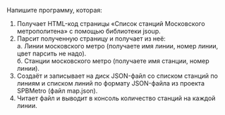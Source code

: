 
Напишите программу, которая:
1. Получает HTML-код страницы «Список станций Московского метрополитена» с помощью библиотеки jsoup.
2. Парсит полученную страницу и получает из неё:  
 а. Линии московского метро (получаете имя линии, номер линии, цвет парсить не надо).  
 б. Станции московского метро (получаете имя станции, номер линии).  
3. Создаёт и записывает на диск JSON-файл со списком станций по линиям и списком линий по формату JSON-файла из проекта SPBMetro (файл map.json).
4. Читает файл и выводит в консоль количество станций на каждой линии.

 